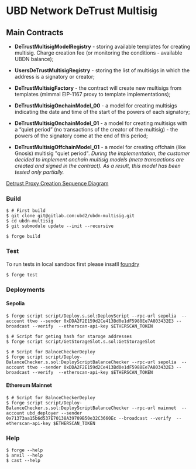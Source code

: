 # UBD Network DeTrust Multisig

## Main Contracts
- **DeTrustMultisigModelRegistry** - storing available templates for creating multisig. Charge creation fee (or monitoring the conditions - available UBDN balance);  

- **UsersDeTrustMultisigRegistry** - storing the list of multisigs in which the address is a signatory or creator;
- **DeTrustMultisigFactory** - the contract will create new multisigs from templates (mimmal EIP-1167 proxy to template implementations);  

- **DeTrustMultisigOnchainModel_00** - a model for creating multisigs indicating the date and time of the start of the powers of each signatory;  
- **DeTrustMultisigOnchainModel_01** - a model for creating multisigs with a “quiet period” (no transactions of the creator of the multisig) - the powers of the signatory come at the end of this period;  
- **DeTrustMultisigOffchainModel_01** - a model for creating offchain (like Gnosis) multisig "quiet period". _During the implementation, the customer decided to implement onchain multisig models (meta transactions are created and signed in the contract). As a result, this model has been tested only partially._

[Detrust Proxy Creation Sequence Diagram](./proxyCraeteSequenceDiagram.md)
### Build
```shell
$ # First build
$ git clone git@gitlab.com:ubd2/ubdn-multisig.git
$ cd ubdn-multisig
$ git submodule update --init --recursive
```

```shell
$ forge build
```

### Test

To run tests in local sandbox first please insatll [foundry](https://book.getfoundry.sh/getting-started/installation)  
```shell
$ forge test
```

### Deployments 
#### Sepolia
```shell
$ forge script script/Deploy.s.sol:DeployScript --rpc-url sepolia  --account ttwo --sender 0xDDA2F2E159d2Ce413Bd0e1dF5988Ee7A803432E3 --broadcast --verify  --etherscan-api-key $ETHERSCAN_TOKEN

$ # Script for geting hash for staroge addresses
$ forge script script/GetStorageSlot.s.sol:GetStorageSlot

$ # Script for BalnceCheckerDeploy
$ forge script script/Deploy-BalanceChecker.s.sol:DeployScriptBalanceChecker --rpc-url sepolia  --account ttwo --sender 0xDDA2F2E159d2Ce413Bd0e1dF5988Ee7A803432E3 --broadcast --verify  --etherscan-api-key $ETHERSCAN_TOKEN

```
#### Ethereum Mainnet
```shell
$ # Script for BalnceCheckerDeploy
$ forge script script/Deploy-BalanceChecker.s.sol:DeployScriptBalanceChecker --rpc-url mainnet  --account ubd_deployer --sender 0x71373aa15b6d537E70138A39709B50e32C3660Ec --broadcast --verify  --etherscan-api-key $ETHERSCAN_TOKEN
```

### Help

```shell
$ forge --help
$ anvil --help
$ cast --help
```

